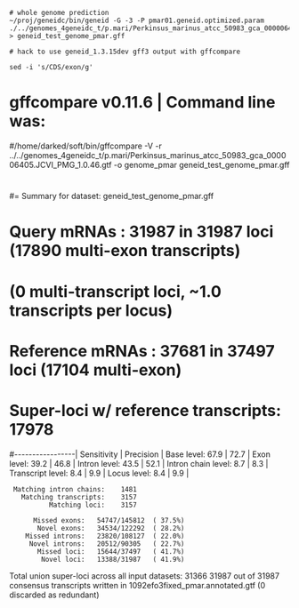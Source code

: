 
```
# whole genome prediction
~/proj/geneidc/bin/geneid -G -3 -P pmar01.geneid.optimized.param ./../genomes_4geneidc_t/p.mari/Perkinsus_marinus_atcc_50983_gca_000006405.JCVI_PMG_1.0.dna.toplevel.fa > geneid_test_genome_pmar.gff

# hack to use geneid_1.3.15dev gff3 output with gffcompare

sed -i 's/CDS/exon/g'

```

# gffcompare v0.11.6 | Command line was:
#/home/darked/soft/bin/gffcompare -V -r ../../genomes_4geneidc_t/p.mari/Perkinsus_marinus_atcc_50983_gca_000006405.JCVI_PMG_1.0.46.gtf -o genome_pmar geneid_test_genome_pmar.gff
#

#= Summary for dataset: geneid_test_genome_pmar.gff 
#     Query mRNAs :   31987 in   31987 loci  (17890 multi-exon transcripts)
#            (0 multi-transcript loci, ~1.0 transcripts per locus)
# Reference mRNAs :   37681 in   37497 loci  (17104 multi-exon)
# Super-loci w/ reference transcripts:    17978
#-----------------| Sensitivity | Precision  |
        Base level:    67.9     |    72.7    |
        Exon level:    39.2     |    46.8    |
      Intron level:    43.5     |    52.1    |
Intron chain level:     8.7     |     8.3    |
  Transcript level:     8.4     |     9.9    |
       Locus level:     8.4     |     9.9    |

     Matching intron chains:    1481
       Matching transcripts:    3157
              Matching loci:    3157

          Missed exons:   54747/145812	( 37.5%)
           Novel exons:   34534/122292	( 28.2%)
        Missed introns:   23820/108127	( 22.0%)
         Novel introns:   20512/90305	( 22.7%)
           Missed loci:   15644/37497	( 41.7%)
            Novel loci:   13388/31987	( 41.9%)

 Total union super-loci across all input datasets: 31366 
31987 out of 31987 consensus transcripts written in 1092efo3fixed_pmar.annotated.gtf (0 discarded as redundant)
